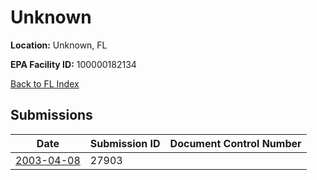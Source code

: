 # Unknown

**Location:** Unknown, FL

**EPA Facility ID:** 100000182134

[Back to FL Index](../../index.md)

## Submissions

| Date | Submission ID | Document Control Number |
|------|--------------|-------------------------|
| [2003-04-08](submissions/27903.md) | 27903 |  |
